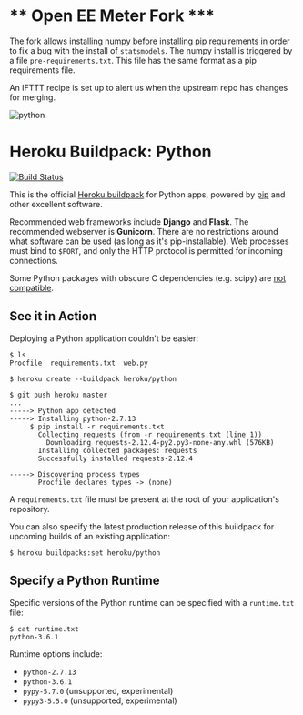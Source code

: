 # ** Open EE Meter Fork ***

The fork allows installing numpy before installing pip requirements in order to fix a bug with the install of `statsmodels`. The numpy install is triggered by a file `pre-requirements.txt`. This file has the same format as a pip requirements file. 

An IFTTT recipe is set up to alert us when the upstream repo has changes for merging.

![python](https://cloud.githubusercontent.com/assets/51578/13712821/b68a42ce-e793-11e5-96b0-d8eb978137ba.png)

# Heroku Buildpack: Python

[![Build Status](https://travis-ci.org/heroku/heroku-buildpack-python.svg?branch=master)](https://travis-ci.org/heroku/heroku-buildpack-python)

This is the official [Heroku buildpack](https://devcenter.heroku.com/articles/buildpacks) for Python apps, powered by [pip](https://pip.pypa.io/) and other excellent software.

Recommended web frameworks include **Django** and **Flask**. The recommended webserver is **Gunicorn**. There are no restrictions around what software can be used (as long as it's pip-installable). Web processes must bind to `$PORT`, and only the HTTP protocol is permitted for incoming connections.

Some Python packages with obscure C dependencies (e.g. scipy) are [not compatible](https://devcenter.heroku.com/articles/python-c-deps).

See it in Action
----------------

Deploying a Python application couldn't be easier:

    $ ls
    Procfile  requirements.txt  web.py

    $ heroku create --buildpack heroku/python

    $ git push heroku master
    ...
    -----> Python app detected
    -----> Installing python-2.7.13
         $ pip install -r requirements.txt
           Collecting requests (from -r requirements.txt (line 1))
             Downloading requests-2.12.4-py2.py3-none-any.whl (576KB)
           Installing collected packages: requests
           Successfully installed requests-2.12.4

    -----> Discovering process types
           Procfile declares types -> (none)

A `requirements.txt` file must be present at the root of your application's repository.

You can also specify the latest production release of this buildpack for upcoming builds of an existing application:

    $ heroku buildpacks:set heroku/python


Specify a Python Runtime
------------------------

Specific versions of the Python runtime can be specified with a `runtime.txt` file:

    $ cat runtime.txt
    python-3.6.1

Runtime options include:

- `python-2.7.13`
- `python-3.6.1`
- `pypy-5.7.0` (unsupported, experimental)
- `pypy3-5.5.0` (unsupported, experimental)

